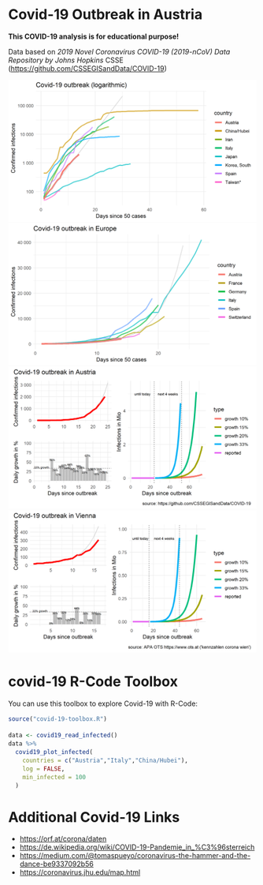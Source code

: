 # Covid-19 Outbreak in Austria

**This COVID-19 analysis is for educational purpose!**

Data based on *2019 Novel Coronavirus COVID-19 (2019-nCoV) Data Repository by Johns Hopkins*
CSSE (https://github.com/CSSEGISandData/COVID-19)

<img src="covid-19-austria-world.png" alt="Covid-19 Austria" width="800">

<img src="covid-19-austria-europe.png" alt="Covid-19 Austria" width="800">

<img src="covid-19-austria.png" alt="Covid-19 Austria" width="800">

<img src="covid-19-vienna.png" alt="Covid-19 Vienna" width="800">

# covid-19 R-Code Toolbox

You can use this toolbox to explore Covid-19 with R-Code:

```R
source("covid-19-toolbox.R")

data <- covid19_read_infected()
data %>% 
  covid19_plot_infected(
    countries = c("Austria","Italy","China/Hubei"),
    log = FALSE,
    min_infected = 100
  )
```

# Additional Covid-19 Links

* https://orf.at/corona/daten
* https://de.wikipedia.org/wiki/COVID-19-Pandemie_in_%C3%96sterreich
* https://medium.com/@tomaspueyo/coronavirus-the-hammer-and-the-dance-be9337092b56
* https://coronavirus.jhu.edu/map.html


